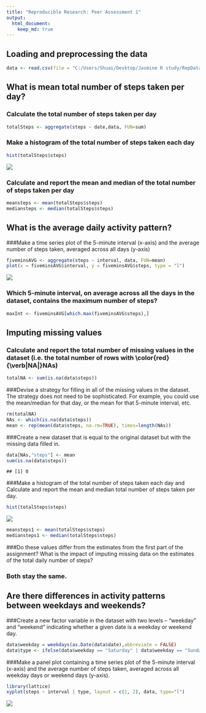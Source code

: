 ```yaml
---
title: "Reproducible Research: Peer Assessment 1"
output: 
  html_document:
    keep_md: true
---
```



## Loading and preprocessing the data

```r
data <- read.csv(file = "C:/Users/Shuai/Desktop/Jasmine R study/RepData_PeerAssessment1/activity.csv", header = TRUE)
```

## What is mean total number of steps taken per day?
### Calculate the total number of steps taken per day

```r
totalSteps <- aggregate(steps ~ date,data, FUN=sum)
```
### Make a histogram of the total number of steps taken each day

```r
hist(totalSteps$steps)
```

![](PA1_template_files/figure-html/unnamed-chunk-3-1.png)<!-- -->
### Calculate and report the mean and median of the total number of steps taken per day

```r
meansteps <- mean(totalSteps$steps)
mediansteps <- median(totalSteps$steps)
```
## What is the average daily activity pattern?
###Make a time series plot of the 5-minute interval (x-axis) and the average number of steps taken, averaged across all days (y-axis)

```r
fiveminsAVG <- aggregate(steps ~ interval, data, FUN=mean)
plot(x = fiveminsAVG$interval, y = fiveminsAVG$steps, type = "l")
```

![](PA1_template_files/figure-html/unnamed-chunk-5-1.png)<!-- -->
### Which 5-minute interval, on average across all the days in the dataset, contains the maximum number of steps?

```r
maxInt <- fiveminsAVG[which.max(fiveminsAVG$steps),]
```

## Imputing missing values
### Calculate and report the total number of missing values in the dataset (i.e. the total number of rows with \color{red}{\verb|NA|}NAs)

```r
totalNA <- sum(is.na(data$steps))
```
###Devise a strategy for filling in all of the missing values in the dataset. The strategy does not need to be sophisticated. For example, you could use the mean/median for that day, or the mean for that 5-minute interval, etc.

```r
rm(totalNA)
NAs <- which(is.na(data$steps))
mean <- rep(mean(data$steps, na.rm=TRUE), times=length(NAs))
```
###Create a new dataset that is equal to the original dataset but with the missing data filled in.

```r
data[NAs,"steps"] <- mean
sum(is.na(data$steps))
```

```
## [1] 0
```
###Make a histogram of the total number of steps taken each day and Calculate and report the mean and median total number of steps taken per day.

```r
hist(totalSteps$steps)
```

![](PA1_template_files/figure-html/unnamed-chunk-10-1.png)<!-- -->

```r
meansteps1 <- mean(totalSteps$steps)
mediansteps1 <- median(totalSteps$steps)
```
###Do these values differ from the estimates from the first part of the assignment? What is the impact of imputing missing data on the estimates of the total daily number of steps?
### Both stay the same.

## Are there differences in activity patterns between weekdays and weekends?
###Create a new factor variable in the dataset with two levels – “weekday” and “weekend” indicating whether a given date is a weekday or weekend day.

```r
data$weekday = weekdays(as.Date(data$date),abbreviate = FALSE)
data$type <- ifelse(data$weekday == "Saturday" | data$weekday == "Sunday", "Weekend", "Weekday")
```
###Make a panel plot containing a time series plot of the 5-minute interval (x-axis) and the average number of steps taken, averaged across all weekday days or weekend days (y-axis). 

```r
library(lattice)
xyplot(steps ~ interval | type, layout = c(1, 2), data, type="l")
```

![](PA1_template_files/figure-html/unnamed-chunk-12-1.png)<!-- -->




